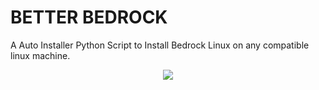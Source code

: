 # BETTER BEDROCK
A Auto Installer Python Script to Install Bedrock Linux on any compatible linux machine.

<p align="center">
  <img src="https://github.com/Uniminin/BETTER-BEDROCK/blob/master/PNG/BedrockLinux.png"/>
</p>
